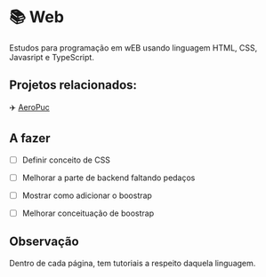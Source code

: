 # 📚 Web

Estudos para programação em wEB usando linguagem HTML, CSS, Javasript e TypeScript.

## Projetos relacionados:

:airplane: [AeroPuc](https://github.com/leogianfagna/AeroPuc)



## A fazer

* [ ] Definir conceito de CSS
* [ ] Melhorar a parte de backend faltando pedaços
* [ ] Mostrar como adicionar o boostrap
* [ ] Melhorar conceituação de boostrap



## Observação

Dentro de cada página, tem tutoriais a respeito daquela linguagem.
